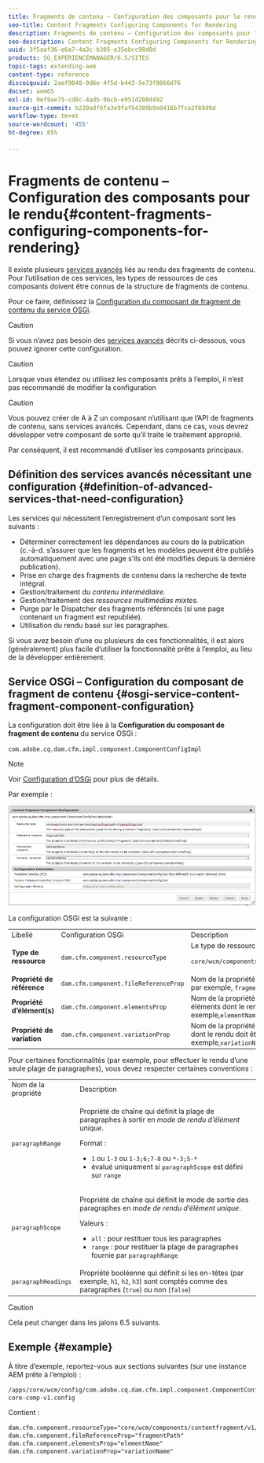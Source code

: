 ```yaml
---
title: Fragments de contenu – Configuration des composants pour le rendu
seo-title: Content Fragments Configuring Components for Rendering
description: Fragments de contenu – Configuration des composants pour le rendu
seo-description: Content Fragments Configuring Components for Rendering
uuid: 3f5aaf36-e6a7-4a3c-b305-e35ebcc98d0d
products: SG_EXPERIENCEMANAGER/6.5/SITES
topic-tags: extending-aem
content-type: reference
discoiquuid: 2aef9048-9d6e-4f5d-b443-5e73f8066d76
docset: aem65
exl-id: 9ef9ae75-cd8c-4adb-9bcb-e951d200d492
source-git-commit: b220adf6fa3e9faf94389b9a9416b7fca2f89d9d
workflow-type: tm+mt
source-wordcount: '455'
ht-degree: 85%

---
```


# Fragments de contenu – Configuration des composants pour le rendu{#content-fragments-configuring-components-for-rendering}

Il existe plusieurs [services avancés](/help/sites-developing/content-fragments-config-components-rendering.md#definition-of-advanced-services-that-need-configuration) liés au rendu des fragments de contenu. Pour l’utilisation de ces services, les types de ressources de ces composants doivent être connus de la structure de fragments de contenu.

Pour ce faire, définissez la [Configuration du composant de fragment de contenu du service OSGi](#osgi-service-content-fragment-component-configuration).

>[!CAUTION]
>
>Si vous n’avez pas besoin des [services avancés](/help/sites-developing/content-fragments-config-components-rendering.md#definition-of-advanced-services-that-need-configuration) décrits ci-dessous, vous pouvez ignorer cette configuration.

>[!CAUTION]
>
>Lorsque vous étendez ou utilisez les composants prêts à l’emploi, il n’est pas recommandé de modifier la configuration 

>[!CAUTION]
>
>Vous pouvez créer de A à Z un composant n’utilisant que l’API de fragments de contenu, sans services avancés. Cependant, dans ce cas, vous devrez développer votre composant de sorte qu’il traite le traitement approprié.
>
>Par conséquent, il est recommandé d’utiliser les composants principaux.

## Définition des services avancés nécessitant une configuration {#definition-of-advanced-services-that-need-configuration}

Les services qui nécessitent l’enregistrement d’un composant sont les suivants :

* Déterminer correctement les dépendances au cours de la publication (c.-à-d. s’assurer que les fragments et les modèles peuvent être publiés automatiquement avec une page s’ils ont été modifiés depuis la dernière publication).
* Prise en charge des fragments de contenu dans la recherche de texte intégral.
* Gestion/traitement du *contenu intermédiaire.*
* Gestion/traitement des *ressources multimédias mixtes.*
* Purge par le Dispatcher des fragments référencés (si une page contenant un fragment est republiée).
* Utilisation du rendu basé sur les paragraphes.

Si vous avez besoin d’une ou plusieurs de ces fonctionnalités, il est alors (généralement) plus facile d’utiliser la fonctionnalité prête à l’emploi, au lieu de la développer entièrement.

## Service OSGi – Configuration du composant de fragment de contenu {#osgi-service-content-fragment-component-configuration}

La configuration doit être liée à la **Configuration du composant de fragment de contenu** du service OSGi :

`com.adobe.cq.dam.cfm.impl.component.ComponentConfigImpl`

>[!NOTE]
>
>Voir [Configuration d’OSGi](/help/sites-deploying/configuring-osgi.md) pour plus de détails.

Par exemple :

![cfm-01](assets/cfm-01.png)

La configuration OSGi est la suivante :

<table>
 <tbody>
  <tr>
   <td>Libellé</td>
   <td>Configuration OSGi<br /> </td>
   <td>Description</td>
  </tr>
  <tr>
   <td><strong>Type de ressource</strong></td>
   <td><code>dam.cfm.component.resourceType</code></td>
   <td>Le type de ressource à enregistrer ; par exemple, <br /> <p><span class="cmp-examples-demo__property-value"><code>core/wcm/components/contentfragment/v1/contentfragment</code></code></p> </td>
  </tr>
  <tr>
   <td><strong>Propriété de référence</strong></td>
   <td><code>dam.cfm.component.fileReferenceProp</code></td>
   <td>Nom de la propriété qui contient la référence au fragment ; par exemple, <code>fragmentPath</code> ou <code>fileReference</code></td>
  </tr>
  <tr>
   <td><strong>Propriété d’élément(s)</strong></td>
   <td><code>dam.cfm.component.elementsProp</code></td>
   <td>Nom de la propriété qui contient le ou les noms des éléments dont le rendu doit être effectué ; par exemple,<code>elementName</code></td>
  </tr>
  <tr>
   <td><strong>Propriété de variation</strong><br /> </td>
   <td><code>dam.cfm.component.variationProp</code></td>
   <td>Nom de la propriété qui contient le nom de la variation dont le rendu doit être effectué ; par exemple,<code>variationName</code></td>
  </tr>
 </tbody>
</table>

Pour certaines fonctionnalités (par exemple, pour effectuer le rendu d’une seule plage de paragraphes), vous devez respecter certaines conventions :

<table>
 <tbody>
  <tr>
   <td>Nom de la propriété</td>
   <td>Description</td>
  </tr>
  <tr>
   <td><code>paragraphRange</code></td>
   <td><p>Propriété de chaîne qui définit la plage de paragraphes à sortir en <em>mode de rendu d’élément unique</em>.</p> <p>Format :</p>
    <ul>
     <li><code>1</code> ou <code>1-3</code> ou <code>1-3;6;7-8</code> ou <code>*-3;5-*</code></li>
     <li>évalué uniquement si <code>paragraphScope</code> est défini sur <code>range</code></li>
    </ul> </td>
  </tr>
  <tr>
   <td><code>paragraphScope</code></td>
   <td><p>Propriété de chaîne qui définit le mode de sortie des paragraphes en <em>mode de rendu d’élément unique</em>.</p> <p>Valeurs :</p>
    <ul>
     <li><code>all</code> : pour restituer tous les paragraphes</li>
     <li><code>range</code> : pour restituer la plage de paragraphes fournie par <code>paragraphRange</code></li>
    </ul> </td>
  </tr>
  <tr>
   <td><code>paragraphHeadings</code></td>
   <td>Propriété booléenne qui définit si les en-têtes (par exemple, <code>h1</code>, <code>h2</code>, <code>h3</code>) sont comptés comme des paragraphes (<code>true</code>) ou non (<code>false</code>)</td>
  </tr>
 </tbody>
</table>

>[!CAUTION]
>
>Cela peut changer dans les jalons 6.5 suivants.

## Exemple {#example}

À titre d’exemple, reportez-vous aux sections suivantes (sur une instance AEM prête à l’emploi) :

```
/apps/core/wcm/config/com.adobe.cq.dam.cfm.impl.component.ComponentConfigImpl-core-comp-v1.config
```

Contient :

```
dam.cfm.component.resourceType="core/wcm/components/contentfragment/v1/contentfragment"
dam.cfm.component.fileReferenceProp="fragmentPath"
dam.cfm.component.elementsProp="elementName"
dam.cfm.component.variationProp="variationName"
```
